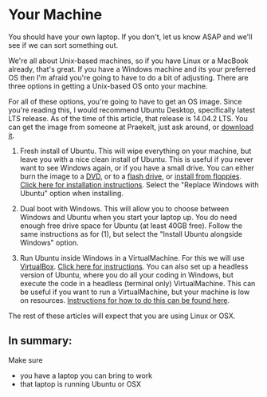 # Your Machine

You should have your own laptop. If you don't, let us know ASAP and we'll see if we can sort something out.

We're all about Unix-based machines, so if you have Linux or a MacBook already, that's great. If you have a Windows machine and its your preferred OS then I'm afraid you're going to have to do a bit of adjusting. There are three options in getting a Unix-based OS onto your machine.

For all of these options, you're going to have to get an OS image. Since you're reading this, I would recommend Ubuntu Desktop, specifically latest LTS release. As of the time of this article, that release is 14.04.2 LTS. You can get the image from someone at Praekelt, just ask around, or [download it](http://www.ubuntu.com/download/desktop/).

1. Fresh install of Ubuntu. This will wipe everything on your machine, but leave you with a nice clean install of Ubuntu. This is useful if you never want to see Windows again, or if you have a small drive. You can either burn the image to a [DVD](https://help.ubuntu.com/community/BurningIsoHowto), or to a [flash drive](https://help.ubuntu.com/community/Installation/FromUSBStick), or [install from floppies](https://help.ubuntu.com/community/Installation/WithFloppies). [Click here for installation instructions](http://www.ubuntu.com/download/desktop/install-ubuntu-desktop). Select the "Replace Windows with Ubuntu" option when installing.

2. Dual boot with Windows. This will allow you to choose between Windows and Ubuntu when you start your laptop up. You do need enough free drive space for Ubuntu (at least 40GB free). Follow the same instructions as for (1), but select the "Install Ubuntu alongside Windows" option.

3. Run Ubuntu inside Windows in a VirtualMachine. For this we will use [VirtualBox](https://www.virtualbox.org/wiki/Downloads). [Click here for instructions](https://askubuntu.com/questions/142549/how-to-install-ubuntu-on-virtualbox). You can also set up a headless version of Ubuntu, where you do all your coding in Windows, but execute the code in a headless (terminal only) VirtualMachine. This can be useful if you want to run a VirtualMachine, but your machine is low on resources. [Instructions for how to do this can be found here](http://gettingstartedwithdjango.com/en/lessons/introduction-and-launch/).


The rest of these articles will expect that you are using Linux or OSX.

## In summary:

Make sure

* you have a laptop you can bring to work
* that laptop is running Ubuntu or OSX
